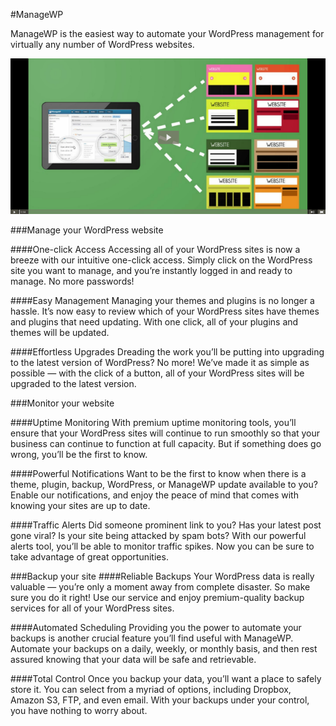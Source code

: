 #ManageWP

ManageWP is the easiest way to automate your WordPress management for virtually any number of WordPress websites.

[![ManageWP Video](/public/images/mwp-video.png)](http://fast.wistia.net/embed/iframe/ccxcd9wws5)

###Manage your WordPress website

####One-click Access
Accessing all of your WordPress sites is now a breeze with our intuitive one-click access. Simply click on the WordPress site you want to manage, and you’re instantly logged in and ready to manage. No more passwords!


####Easy Management
Managing your themes and plugins is no longer a hassle. It’s now easy to review which of your WordPress sites have themes and plugins that need updating. With one click, all of your plugins and themes will be updated.


####Effortless Upgrades
Dreading the work you’ll be putting into upgrading to the latest version of WordPress? No more! We’ve made it as simple as possible — with the click of a button, all of your WordPress sites will be upgraded to the latest version.

###Monitor your website

####Uptime Monitoring
With premium uptime monitoring tools, you’ll ensure that your WordPress sites will continue to run smoothly so that your business can continue to function at full capacity. But if something does go wrong, you’ll be the first to know.

####Powerful Notifications
Want to be the first to know when there is a theme, plugin, backup, WordPress, or ManageWP update available to you? Enable our notifications, and enjoy the peace of mind that comes with knowing your sites are up to date.

####Traffic Alerts
Did someone prominent link to you? Has your latest post gone viral? Is your site being attacked by spam bots? With our powerful alerts tool, you’ll be able to monitor traffic spikes. Now you can be sure to take advantage of great opportunities.

###Backup your site
####Reliable Backups
Your WordPress data is really valuable — you’re only a moment away from complete disaster. So make sure you do it right! Use our service and enjoy premium-quality backup services for all of your WordPress sites.

####Automated Scheduling
Providing you the power to automate your backups is another crucial feature you’ll find useful with ManageWP. Automate your backups on a daily, weekly, or monthly basis, and then rest assured knowing that your data will be safe and retrievable.

####Total Control
Once you backup your data, you’ll want a place to safely store it. You can select from a myriad of options, including Dropbox, Amazon S3, FTP, and even email. With your backups under your control, you have nothing to worry about.
